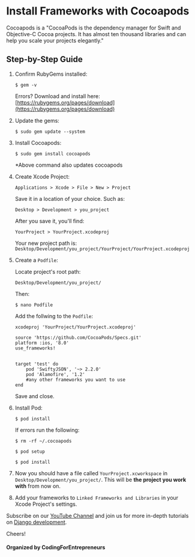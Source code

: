 # Install Frameworks with Cocoapods

Cocoapods is a "CocoaPods is the dependency manager for Swift and Objective-C Cocoa projects. It has almost ten thousand libraries and can help you scale your projects elegantly."



## Step-by-Step Guide


1. Confirm RubyGems installed:
	
	`$ gem -v`
	
	Errors? Download and install here: [https://rubygems.org/pages/download](https://rubygems.org/pages/download)

2. Update the gems:

	`$ sudo gem update --system`

3. Install Cocoapods:

	`$ sudo gem install cocoapods`

	*Above command also updates cocoapods

4. Create Xcode Project:

	`Applications > Xcode > File > New > Project`

	Save it in a location of your choice. Such as:

	`Desktop > Development > you_project`
	
	After you save it, you'll find:
	
	`YourProject > YourProject.xcodeproj`
	
	Your new project path is: `Desktop/Development/you_project/YourProject/YourProject.xcodeproj`

5. Create a `Podfile`:
	
	Locate project's root path: 
	
	`Desktop/Development/you_project/`
	
	Then:
	
	`$ nano Podfile`
	
	Add the follwing to the `Podfile`:
	
	```
	xcodeproj 'YourProject/YourProject.xcodeproj'

	source 'https://github.com/CocoaPods/Specs.git'
	platform :ios, '8.0'
	use_frameworks!


	target 'test' do
	    pod 'SwiftyJSON', '~> 2.2.0'
	    pod 'Alamofire', '1.2'
	    #any other frameworks you want to use
	end
	```
	
	Save and close.

6. Install Pod:
	
	`$ pod install`
	
	If errors run the following:
	
	`$ rm -rf ~/.cocoapods`
	
	`$ pod setup`
	
	`$ pod install`
	
7. Now you should have a file called `YourProject.xcworkspace` in `Desktop/Development/you_project/`. This will be **the project you work with** from now on.

8. Add your frameworks to `Linked Frameworks and Libraries` in your Xcode Project's settings. 






Subscribe on our [YouTube Channel](http://joincfe.com/youtube) and join us for more in-depth tutorials on [Django development](http://joincfe.com/enroll).


Cheers!


#### Organized by CodingForEntrepreneurs